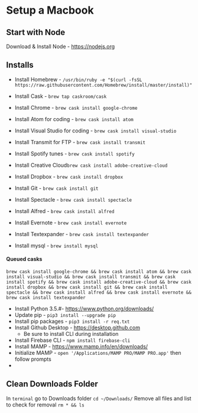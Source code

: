 # Setup a Macbook

## Start with Node
Download & Install Node - https://nodejs.org

## Installs 

- Install Homebrew - `/usr/bin/ruby -e "$(curl -fsSL https://raw.githubusercontent.com/Homebrew/install/master/install)"`
- Install Cask - `brew tap caskroom/cask`

- Install Chrome - `brew cask install google-chrome`
- Install Atom for coding - `brew cask install atom`
- Install Visual Studio for coding - `brew cask install visual-studio`
- Install Transmit for FTP - `brew cask install transmit`
- Install Spotify tunes - `brew cask install spotify`
- Install Creative Cloud`brew cask install adobe-creative-cloud`
- Install Dropbox - `brew cask install dropbox`
- Install Git - `brew cask install git`
- Install Spectacle - `brew cask install spectacle`
- Install Alfred - `brew cask install alfred`
- Install Evernote - `brew cask install evernote`
- Install Textexpander - `brew cask install textexpander`
- Install mysql - `brew install mysql`

#### Queued casks
```
brew cask install google-chrome && brew cask install atom && brew cask install visual-studio && brew cask install transmit && brew cask install spotify && brew cask install adobe-creative-cloud && brew cask install dropbox && brew cask install git && brew cask install spectacle && brew cask install alfred && brew cask install evernote && brew cask install textexpander

```
- Install Python 3.5.#- https://www.python.org/downloads/
- Update pip - `pip3 install --upgrade pip`
- Install pip packages - `pip3 install -r req.txt`
- Install Github Desktop -  https://desktop.github.com
  - Be sure to install CLI during installation
- Install Firebase CLI - `npm install firebase-cli`
- Install MAMP - https://www.mamp.info/en/downloads/
- Initialize MAMP - `open '/Applications/MAMP PRO/MAMP PRO.app'` then follow prompts
- 



## Clean Downloads Folder
In `terminal` go to Downloads folder `cd ~/Downloads/`
Remove all files and list to check for removal `rm * && ls`
